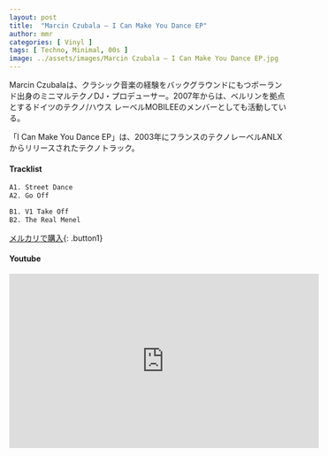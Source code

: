 ```yaml
---
layout: post
title:  "Marcin Czubala – I Can Make You Dance EP"
author: mmr
categories: [ Vinyl ]
tags: [ Techno, Minimal, 00s ]
image: ../assets/images/Marcin Czubala – I Can Make You Dance EP.jpg
---
```


Marcin Czubalaは、クラシック音楽の経験をバックグラウンドにもつポーランド出身のミニマルテクノDJ・プロデューサー。2007年からは、ベルリンを拠点とするドイツのテクノ/ハウス レーベルMOBILEEのメンバーとしても活動している。

「I Can Make You Dance EP」は、2003年にフランスのテクノレーベルANLXからリリースされたテクノトラック。

#### Tracklist
```md
A1. Street Dance
A2. Go Off

B1. V1 Take Off
B2. The Real Menel
```

[メルカリで購入](https://jp.mercari.com/item/m10824252000?afid=6142608987){: .button1}

#### Youtube 
<iframe width="560" height="315" src="https://www.youtube.com/embed/aLLo_k0n8y8?si=6cOk92BNcXbEFczF" title="YouTube video player" frameborder="0" allow="accelerometer; autoplay; clipboard-write; encrypted-media; gyroscope; picture-in-picture; web-share" referrerpolicy="strict-origin-when-cross-origin" allowfullscreen></iframe>